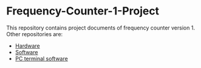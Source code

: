 # Frequency-Counter-1-Project
This repository contains project documents of frequency counter version 1.
Other repositories are:
- [Hardware](https://github.com/StefanRau/Frequency-Counter-1-Hardware)
- [Software](https://github.com/StefanRau/Frequency-Counter-1-Arduino)
- [PC terminal software](https://github.com/StefanRau/Frequency-Counter-1-Terminal)

